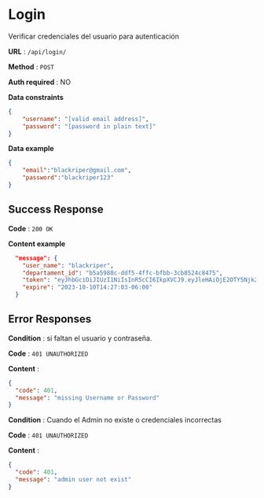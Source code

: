# Login

Verificar credenciales del usuario para autenticación 

**URL** : `/api/login/`

**Method** : `POST`

**Auth required** : NO

**Data constraints**

```json
{
    "username": "[valid email address]",
    "password": "[password in plain text]"
}
```

**Data example**

```json
{
    "email":"blackriper@gmail.com",
    "password":"blackriper123"
}
```

## Success Response

**Code** : `200 OK`

**Content example**

```json
  "message": {
    "user_name": "blackriper",
    "departament_id": "b5a5988c-ddf5-4ffc-bfbb-3cb8524c8475",
    "token": "eyJhbGciOiJIUzI1NiIsInR5cCI6IkpXVCJ9.eyJleHAiOjE2OTY5Njk2MjMsIm9yaWdfaWF0IjoxNjk2OTY2MDIzfQ.gEh4p_LLhWlUcmnWtHAK1f6fhr9cb2yuoMH38RBsTZU",
    "expire": "2023-10-10T14:27:03-06:00"
  }
```

## Error Responses

**Condition** : si faltan el usuario y contraseña.

**Code** : `401 UNAUTHORIZED`

**Content** :

```json
{
  "code": 401,
  "message": "missing Username or Password"
}
```

**Condition** : Cuando el Admin no existe o credenciales incorrectas

**Code** : `401 UNAUTHORIZED`

**Content** :

```json
{
  "code": 401,
  "message": "admin user not exist"
}
```